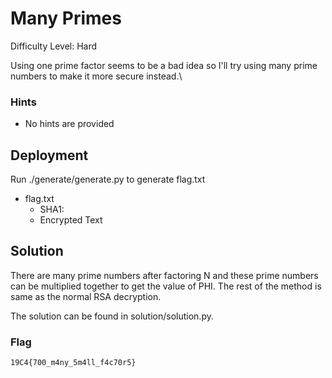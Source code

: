 
# Many Primes
Difficulty Level: Hard

Using one prime factor seems to be a bad idea  so I'll try using many prime numbers to make it more secure instead.\

### Hints

- No hints are provided


## Deployment

Run ./generate/generate.py to generate flag.txt

- flag.txt
    - SHA1:  
    - Encrypted Text


## Solution

There are many prime numbers after factoring N and these prime numbers can be multiplied together to get the value of PHI. The rest of the method is same as the normal RSA decryption.

The solution can be found in solution/solution.py.

### Flag
`19C4{700_m4ny_5m4ll_f4c70r5}`
